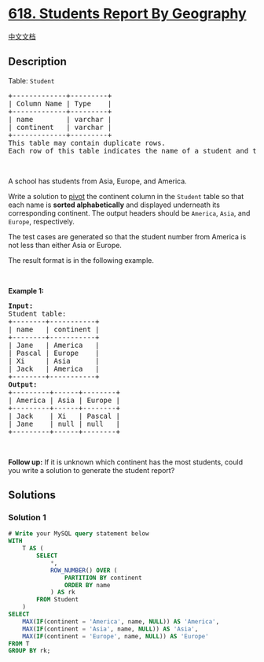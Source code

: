 # [618. Students Report By Geography](https://leetcode.com/problems/students-report-by-geography)

[中文文档](/solution/0600-0699/0618.Students%20Report%20By%20Geography/README.md)

<!-- tags:Database -->

## Description

<p>Table: <code>Student</code></p>

<pre>
+-------------+---------+
| Column Name | Type    |
+-------------+---------+
| name        | varchar |
| continent   | varchar |
+-------------+---------+
This table may contain duplicate rows.
Each row of this table indicates the name of a student and the continent they came from.
</pre>

<p>&nbsp;</p>

<p>A school has students from Asia, Europe, and America.</p>

<p>Write a solution to <a href="https://en.wikipedia.org/wiki/Pivot_table" target="_blank">pivot</a> the continent column in the <code>Student</code> table so that each name is <strong>sorted alphabetically</strong> and displayed underneath its corresponding continent. The output headers should be <code>America</code>, <code>Asia</code>, and <code>Europe</code>, respectively.</p>

<p>The test cases are generated so that the student number from America is not less than either Asia or Europe.</p>

<p>The result format is in the following example.</p>

<p>&nbsp;</p>
<p><strong class="example">Example 1:</strong></p>

<pre>
<strong>Input:</strong> 
Student table:
+--------+-----------+
| name   | continent |
+--------+-----------+
| Jane   | America   |
| Pascal | Europe    |
| Xi     | Asia      |
| Jack   | America   |
+--------+-----------+
<strong>Output:</strong> 
+---------+------+--------+
| America | Asia | Europe |
+---------+------+--------+
| Jack    | Xi   | Pascal |
| Jane    | null | null   |
+---------+------+--------+
</pre>

<p>&nbsp;</p>
<p><strong>Follow up:</strong> If it is unknown which continent has the most students, could you write a solution to generate the student report?</p>

## Solutions

### Solution 1

<!-- tabs:start -->

```sql
# Write your MySQL query statement below
WITH
    T AS (
        SELECT
            *,
            ROW_NUMBER() OVER (
                PARTITION BY continent
                ORDER BY name
            ) AS rk
        FROM Student
    )
SELECT
    MAX(IF(continent = 'America', name, NULL)) AS 'America',
    MAX(IF(continent = 'Asia', name, NULL)) AS 'Asia',
    MAX(IF(continent = 'Europe', name, NULL)) AS 'Europe'
FROM T
GROUP BY rk;
```

<!-- tabs:end -->

<!-- end -->
